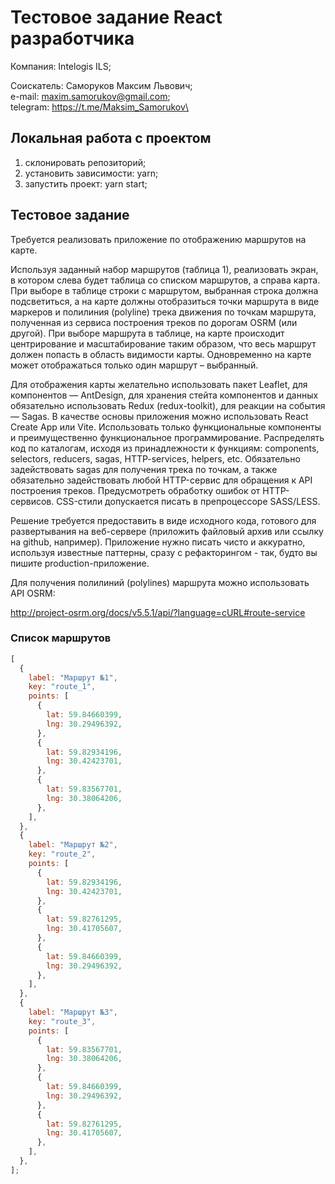 # Тестовое задание React разработчика

Компания: Intelogis ILS;

Соискатель: Саморуков Максим Львович;\
e-mail: maxim.samorukov@gmail.com;\
telegram: https://t.me/Maksim_Samorukov\

## Локальная работа с проектом

1. склонировать репозиторий;
2. установить зависимости: yarn;
3. запустить проект: yarn start;

## Тестовое задание

Требуется реализовать приложение по отображению маршрутов на карте.

Используя заданный набор маршрутов (таблица 1), реализовать экран, в котором слева будет таблица со списком маршрутов, а справа карта. При выборе в таблице строки с маршрутом, выбранная строка должна подсветиться, а на карте должны отобразиться точки маршрута в виде маркеров и полилиния (polyline) трека движения по точкам маршрута, полученная из сервиса построения треков по дорогам OSRM (или другой). При выборе маршрута в таблице, на карте происходит центрирование и масштабирование таким образом, что весь маршрут должен попасть в область видимости карты. Одновременно на карте может отображаться только один маршрут – выбранный.

Для отображения карты желательно использовать пакет Leaflet, для компонентов — AntDesign, для хранения стейта компонентов и данных обязательно использовать Redux (redux-toolkit), для реакции на события — Sagas. В качестве основы приложения можно использовать React Create App или Vite. Использовать только функциональные компоненты и преимущественно функциональное программирование. Распределять код по каталогам, исходя из принадлежности к функциям: components, selectors, reducers, sagas, HTTP-services, helpers, etc. Обязательно задействовать sagas для получения трека по точкам, а также обязательно задействовать любой HTTP-сервис для обращения к API построения треков. Предусмотреть обработку ошибок от HTTP-сервисов. CSS-стили допускается писать в препроцессоре SASS/LESS.

Решение требуется предоставить в виде исходного кода, готового для развертывания на веб-сервере (приложить файловый архив или ссылку на github, например). Приложение нужно писать чисто и аккуратно, используя известные паттерны, сразу с рефакторингом - так, будто вы пишите production-приложение.

Для получения полилиний (polylines) маршрута можно использовать API OSRM:

http://project-osrm.org/docs/v5.5.1/api/?language=cURL#route-service

### Список маршрутов

```javascript
[
  {
    label: "Маршрут №1",
    key: "route_1",
    points: [
      {
        lat: 59.84660399,
        lng: 30.29496392,
      },
      {
        lat: 59.82934196,
        lng: 30.42423701,
      },
      {
        lat: 59.83567701,
        lng: 30.38064206,
      },
    ],
  },
  {
    label: "Маршрут №2",
    key: "route_2",
    points: [
      {
        lat: 59.82934196,
        lng: 30.42423701,
      },
      {
        lat: 59.82761295,
        lng: 30.41705607,
      },
      {
        lat: 59.84660399,
        lng: 30.29496392,
      },
    ],
  },
  {
    label: "Маршрут №3",
    key: "route_3",
    points: [
      {
        lat: 59.83567701,
        lng: 30.38064206,
      },
      {
        lat: 59.84660399,
        lng: 30.29496392,
      },
      {
        lat: 59.82761295,
        lng: 30.41705607,
      },
    ],
  },
];
```
